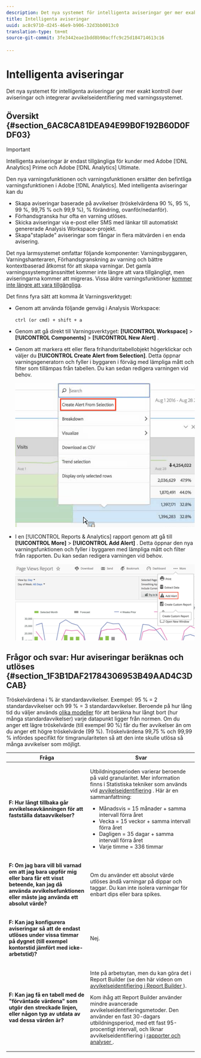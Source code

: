 ```yaml
---
description: Det nya systemet för intelligenta aviseringar ger mer exakt kontroll över aviseringar och integrerar avvikelseidentifiering med varningssystemet.
title: Intelligenta aviseringar
uuid: ac8c9710-d245-46e9-b906-32d3bb0013c0
translation-type: tm+mt
source-git-commit: 3fe3442eae1bdd8b90acffc9c25d184714613c16

---
```



# Intelligenta aviseringar

Det nya systemet för intelligenta aviseringar ger mer exakt kontroll över aviseringar och integrerar avvikelseidentifiering med varningssystemet.

## Översikt {#section_6AC8CA81DEA94E99B0F192B60D0FDF03}

>[!IMPORTANT]
>
>Intelligenta aviseringar är endast tillgängliga för kunder med Adobe [!DNL Analytics] Prime och Adobe [!DNL Analytics] Ultimate.

Den nya varningsfunktionen och varningsfunktionen ersätter den befintliga varningsfunktionen i Adobe [!DNL Analytics]. Med intelligenta aviseringar kan du

* Skapa aviseringar baserade på avvikelser (tröskelvärdena 90 %, 95 %, 99 %, 99,75 % och 99,9 %), % förändring, ovanför/nedanför).
* Förhandsgranska hur ofta en varning utlöses.
* Skicka aviseringar via e-post eller SMS med länkar till automatiskt genererade Analysis Workspace-projekt.
* Skapa&quot;staplade&quot; aviseringar som fångar in flera mätvärden i en enda avisering.

Det nya larmsystemet omfattar följande komponenter: Varningsbyggaren, Varningshanteraren, Förhandsgranskning av varning och bättre kontextbaserad åtkomst för att skapa varningar. Det gamla varningssystemgränssnittet kommer inte längre att vara tillgängligt, men aviseringarna kommer att migreras. Vissa äldre varningsfunktioner [kommer inte längre att vara tillgängliga](https://docs.adobe.com/content/help/en/analytics/analyze/reports-analytics/alerts.html).

Det finns fyra sätt att komma åt Varningsverktyget:

* Genom att använda följande genväg i Analysis Workspace:

   `ctrl (or cmd) + shift + a`
* Genom att gå direkt till Varningsverktyget:  **[!UICONTROL Workspace]** > **[!UICONTROL Components]** > **[!UICONTROL New Alert]** .
* Genom att markera ett eller flera frihandsritabellobjekt högerklickar och väljer du **[!UICONTROL Create Alert from Selection]**. Detta öppnar varningsgeneratorn och fyller i byggaren i förväg med lämpliga mått och filter som tillämpas från tabellen. Du kan sedan redigera varningen vid behov.

   ![](assets/create-alert-from-selection.png)

* I en [!UICONTROL Reports & Analytics] rapport genom att gå till **[!UICONTROL More]** > **[!UICONTROL Add Alert]** . Detta öppnar den nya varningsfunktionen och fyller i byggaren med lämpliga mått och filter från rapporten. Du kan sedan redigera varningen vid behov.

   ![](assets/add-alert.png)

## Frågor och svar: Hur aviseringar beräknas och utlöses {#section_1F3B1DAF21784306953B49AAD4C3DCAB}

Tröskelvärdena i % är standardavvikelser. Exempel: 95 % = 2 standardavvikelser och 99 % = 3 standardavvikelser. Beroende på hur lång tid du väljer används [olika modeller](/help/analyze/analysis-workspace/virtual-analyst/c-anomaly-detection/statistics-anomaly-detection.md) för att beräkna hur långt bort (hur många standardavvikelser) varje datapunkt ligger från normen. Om du anger ett lägre tröskelvärde (till exempel 90 %) får du fler avvikelser än om du anger ett högre tröskelvärde (99 %). Tröskelvärdena 99,75 % och 99,99 % infördes specifikt för timgranulariteten så att den inte skulle utlösa så många avvikelser som möjligt.

<table id="table_B3AA85E1DE3543DCA34966A52E3CE4AB"> 
 <thead> 
  <tr> 
   <th colname="col1" class="entry"> Fråga </th> 
   <th colname="col2" class="entry"> Svar </th> 
  </tr> 
 </thead>
 <tbody> 
  <tr> 
   <td colname="col1"> <p><b>F: Hur långt tillbaka går avvikelseavkänningen för att fastställa dataavvikelser?</b> </p> </td> 
   <td colname="col2"> <p>Utbildningsperioden varierar beroende på vald granularitet. Mer information finns i Statistiska tekniker som används vid <a href="/help/analyze/analysis-workspace/virtual-analyst/c-anomaly-detection/statistics-anomaly-detection.md">avvikelseidentifiering</a> . Här är en sammanfattning: </p> 
    <ul id="ul_4F8C2A41F06C498DBF5E7AE5DE803773"> 
     <li id="li_E246091A3F1E484C8444AF4052FCA784">Månadsvis = 15 månader + samma intervall förra året </li> 
     <li id="li_CC014FB38AE1492B9647E990C29BFB3C">Vecka = 15 veckor + samma intervall förra året </li> 
     <li id="li_2517EE2097534324BE9C1B54CD181A62">Dagligen = 35 dagar + samma intervall förra året </li> 
     <li id="li_710BC8B009354542AA4962A59A646099">Varje timme = 336 timmar </li> 
    </ul> </td> 
  </tr> 
  <tr> 
   <td colname="col1"> <p><b>F: Om jag bara vill bli varnad om att jag bara uppför mig eller bara får ett visst beteende, kan jag då använda avvikelsefunktionen eller måste jag använda ett absolut värde?</b> </p> </td> 
   <td colname="col2"> <p>Om du använder ett absolut värde utlöses ändå varningar på dippar och taggar. Du kan inte isolera varningar för enbart dips eller bara spikes. </p> </td> 
  </tr> 
  <tr> 
   <td colname="col1"> <p><b>F: Kan jag konfigurera aviseringar så att de endast utlöses under vissa timmar på dygnet (till exempel kontorstid jämfört med icke-arbetstid)? </b> </p> </td> 
   <td colname="col2"> <p>Nej. </p> </td> 
  </tr> 
  <tr> 
   <td colname="col1"> <p><b>F: Kan jag få en tabell med de "förväntade värdena" som utgör den streckade linjen, eller någon typ av utdata av vad dessa värden är? </b> </p> </td> 
   <td colname="col2"> <p>Inte på arbetsytan, men du kan göra det i Report Builder (se den här videon om <a href="https://www.youtube.com/watch?v=-a-8W6GQZnU"  > avvikelseidentifiering i Report Builder </a>). </p> <p>Kom ihåg att Report Builder använder mindre avancerade avvikelseidentifieringsmetoder. Den använder en fast 30-dagars utbildningsperiod, med ett fast 95-procentigt intervall, och liknar avvikelseidentifiering i <a href="https://docs.adobe.com/content/help/en/analytics/analyze/report-builder/layout/t-anomaly.html"  > rapporter och analyser <span class="uicontrol"></span> </a>. </p> </td> 
  </tr> 
 </tbody> 
</table>

